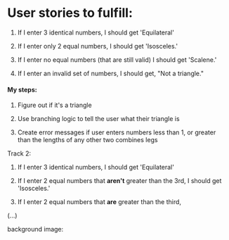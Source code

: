 # User stories to fulfill: 

1. If I enter 3 identical numbers, I should get 'Equilateral'

2. If I enter only 2 equal numbers, I should get 'Isosceles.'

3. If I enter no equal numbers (that are still valid) I should get 'Scalene.'

4. If I enter an invalid set of numbers, I should get, "Not a triangle."

#### My steps:
1. Figure out if it's a triangle
2. Use branching logic to tell the user what their triangle is

3. Create error messages if user enters numbers less than 1, or greater than the lengths of any other two combines legs


Track 2:
1. If I enter 3 identical numbers, I should get 'Equilateral'

2. If I enter 2 equal numbers that **aren't** greater than the 3rd, I should get 'Isosceles.'

3. If I enter 2 equal numbers that **are** greater than the third, 

(...)

background image: 